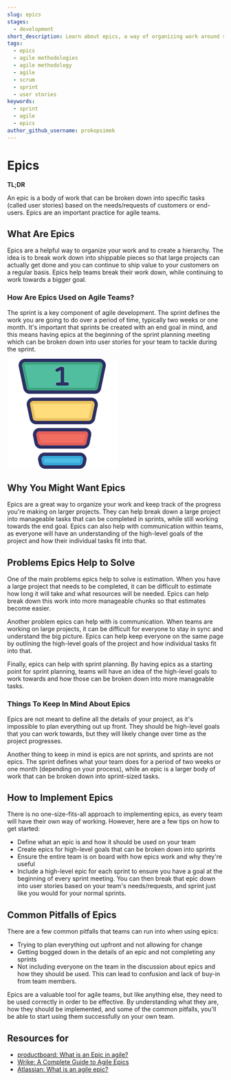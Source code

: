 ```yaml
---
slug: epics
stages:
  - development
short_description: Learn about epics, a way of organizing work around shipping value. A good system for your product development process and customer success teams that want to ship value with regularity.
tags:
  - epics
  - agile methodologies
  - agile methodology
  - agile
  - scrum
  - sprint
  - user stories
keywords:
  - sprint
  - agile
  - epics
author_github_username: prokopsimek
---
```


# Epics

**TL;DR**

An epic is a body of work that can be broken down into specific tasks (called user stories) based on the needs/requests of customers or end-users. Epics are an important practice for agile teams.

## What Are Epics

Epics are a helpful way to organize your work and to create a hierarchy. The idea is to break work down into shippable pieces so that large projects can actually get done and you can continue to ship value to your customers on a regular basis. Epics help teams break their work down, while continuing to work towards a bigger goal.

### How Are Epics Used on Agile Teams?

The sprint is a key component of agile development. The sprint defines the work you are going to do over a period of time, typically two weeks or one month. It's important that sprints be created with an end goal in mind, and this means having epics at the beginning of the sprint planning meeting which can be broken down into user stories for your team to tackle during the sprint.

![Epics](/files/epics.png)

## Why You Might Want Epics

Epics are a great way to organize your work and keep track of the progress you're making on larger projects. They can help break down a large project into manageable tasks that can be completed in sprints, while still working towards the end goal. Epics can also help with communication within teams, as everyone will have an understanding of the high-level goals of the project and how their individual tasks fit into that.

## Problems Epics Help to Solve

One of the main problems epics help to solve is estimation. When you have a large project that needs to be completed, it can be difficult to estimate how long it will take and what resources will be needed. Epics can help break down this work into more manageable chunks so that estimates become easier.

Another problem epics can help with is communication. When teams are working on large projects, it can be difficult for everyone to stay in sync and understand the big picture. Epics can help keep everyone on the same page by outlining the high-level goals of the project and how individual tasks fit into that.

Finally, epics can help with sprint planning. By having epics as a starting point for sprint planning, teams will have an idea of the high-level goals to work towards and how those can be broken down into more manageable tasks.

### Things To Keep In Mind About Epics

Epics are not meant to define all the details of your project, as it's impossible to plan everything out up front. They should be high-level goals that you can work towards, but they will likely change over time as the project progresses.

Another thing to keep in mind is epics are not sprints, and sprints are not epics. The sprint defines what your team does for a period of two weeks or one month (depending on your process), while an epic is a larger body of work that can be broken down into sprint-sized tasks.

## How to Implement Epics

There is no one-size-fits-all approach to implementing epics, as every team will have their own way of working. However, here are a few tips on how to get started:

- Define what an epic is and how it should be used on your team
- Create epics for high-level goals that can be broken down into sprints
- Ensure the entire team is on board with how epics work and why they're useful
- Include a high-level epic for each sprint to ensure you have a goal at the beginning of every sprint meeting. You can then break that epic down into user stories based on your team's needs/requests, and sprint just like you would for your normal sprints.

## Common Pitfalls of Epics

There are a few common pitfalls that teams can run into when using epics:

- Trying to plan everything out upfront and not allowing for change
- Getting bogged down in the details of an epic and not completing any sprints
- Not including everyone on the team in the discussion about epics and how they should be used. This can lead to confusion and lack of buy-in from team members.

Epics are a valuable tool for agile teams, but like anything else, they need to be used correctly in order to be effective. By understanding what they are, how they should be implemented, and some of the common pitfalls, you'll be able to start using them successfully on your own team.

## Resources for

- [productboard: What is an Epic in agile?](https://www.productboard.com/glossary/epics/)
- [Wrike: A Complete Guide to Agile Epics](https://www.wrike.com/agile-guide/agile-epics-guide/)
- [Atlassian: What is an agile epic?](https://www.atlassian.com/agile/project-management/epics)

